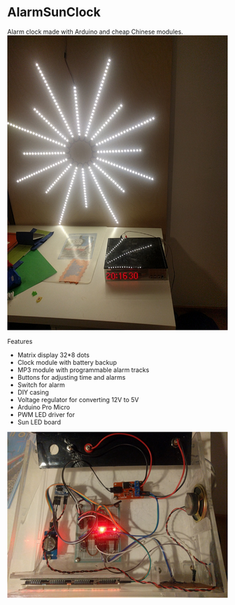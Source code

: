 # AlarmSunClock
Alarm clock made with Arduino and cheap Chinese modules. 
![Overview](img/AlarmSunClock1.jpg)

Features
 * Matrix display 32*8 dots
 * Clock module with battery backup
 * MP3 module with programmable alarm tracks
 * Buttons for adjusting time and alarms
 * Switch for alarm
 * DIY casing
 * Voltage regulator for converting 12V to 5V
 * Arduino Pro Micro
 * PWM LED driver for
 * Sun LED board
 
 ![Internals](img/AlarmSunClock2.jpg)

